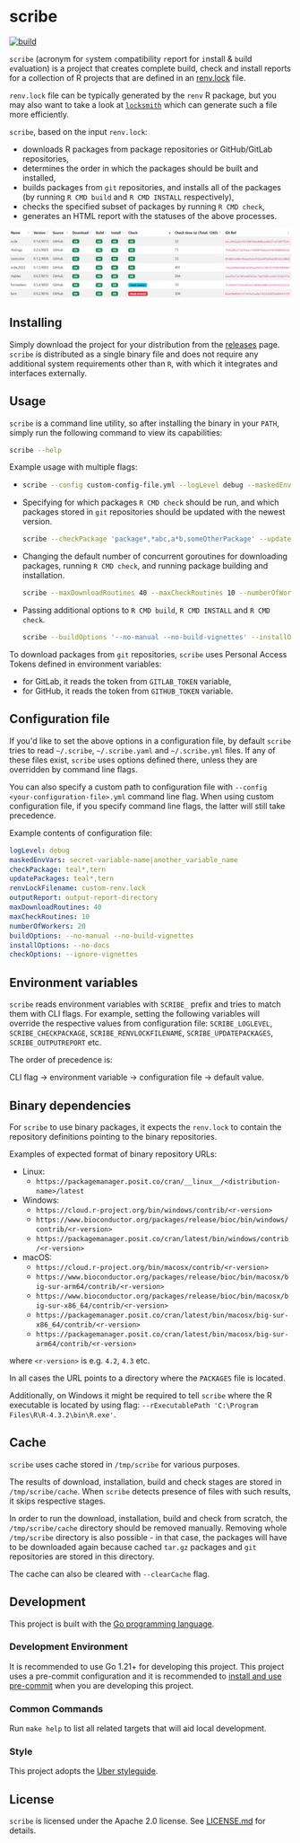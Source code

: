 # scribe

[![build](https://github.com/insightsengineering/scribe/actions/workflows/test.yml/badge.svg)](https://github.com/insightsengineering/scribe/actions/workflows/test.yml)

`scribe` (acronym for `s`ystem `c`ompatibility `r`eport for `i`nstall & `b`uild `e`valuation) is a project that creates complete build, check and install reports for a collection of R projects that are defined in an [renv.lock](https://rstudio.github.io/renv/articles/lockfile.html) file.

`renv.lock` file can be typically generated by the `renv` R package, but you may also want to take a look at [`locksmith`](https://github.com/insightsengineering/locksmith) which can generate such a file more efficiently.

`scribe`, based on the input `renv.lock`:

* downloads R packages from package repositories or GitHub/GitLab repositories,
* determines the order in which the packages should be built and installed,
* builds packages from `git` repositories, and installs all of the packages (by running `R CMD build` and `R CMD INSTALL` respectively),
* checks the specified subset of packages by running `R CMD check`,
* generates an HTML report with the statuses of the above processes.

![Report example](./images/report.png)

## Installing

Simply download the project for your distribution from the [releases](https://github.com/insightsengineering/scribe/releases) page. `scribe` is distributed as a single binary file and does not require any additional system requirements other than `R`, with which it integrates and interfaces externally.

## Usage

`scribe` is a command line utility, so after installing the binary in your `PATH`, simply run the following command to view its capabilities:

```bash
scribe --help
```

Example usage with multiple flags:

*   ```bash
    scribe --config custom-config-file.yml --logLevel debug --maskedEnvVars 'password|key|regexForAnEnvVarThatShouldNotBeDisplayed' --renvLockFilename output-renv.lock --reportDir output-report-directory
    ```
* Specifying for which packages `R CMD check` should be run, and which packages stored in `git` repositories should be updated with the newest version.
    ```bash
    scribe --checkPackage 'package*,*abc,a*b,someOtherPackage' --updatePackages 'gitPackage1,git*Package,*packageFromGit*'
    ```
* Changing the default number of concurrent goroutines for downloading packages, running `R CMD check`, and running package building and installation.
    ```bash
    scribe --maxDownloadRoutines 40 --maxCheckRoutines 10 --numberOfWorkers 20
    ```
* Passing additional options to `R CMD build`, `R CMD INSTALL` and `R CMD check`.
    ```bash
    scribe --buildOptions '--no-manual --no-build-vignettes' --installOptions '--no-docs' --checkOptions '--ignore-vignettes'
    ```

To download packages from `git` repositories, `scribe` uses Personal Access Tokens defined in environment variables:
* for GitLab, it reads the token from `GITLAB_TOKEN` variable,
* for GitHub, it reads the token from `GITHUB_TOKEN` variable.

## Configuration file

If you'd like to set the above options in a configuration file, by default `scribe` tries to read `~/.scribe`, `~/.scribe.yaml` and `~/.scribe.yml` files.
If any of these files exist, `scribe` uses options defined there, unless they are overridden by command line flags.

You can also specify a custom path to configuration file with `--config <your-configuration-file>.yml` command line flag.
When using custom configuration file, if you specify command line flags, the latter will still take precedence.

Example contents of configuration file:

```yaml
logLevel: debug
maskedEnvVars: secret-variable-name|another_variable_name
checkPackage: teal*,tern
updatePackages: teal*,tern
renvLockFilename: custom-renv.lock
outputReport: output-report-directory
maxDownloadRoutines: 40
maxCheckRoutines: 10
numberOfWorkers: 20
buildOptions: --no-manual --no-build-vignettes
installOptions: --no-docs
checkOptions: --ignore-vignettes
```

## Environment variables

`scribe` reads environment variables with `SCRIBE_` prefix and tries to match them with CLI flags.
For example, setting the following variables will override the respective values from configuration file:
`SCRIBE_LOGLEVEL`, `SCRIBE_CHECKPACKAGE`, `SCRIBE_RENVLOCKFILENAME`, `SCRIBE_UPDATEPACKAGES`, `SCRIBE_OUTPUTREPORT` etc.

The order of precedence is:

CLI flag → environment variable → configuration file → default value.

## Binary dependencies

For `scribe` to use binary packages, it expects the `renv.lock` to contain the repository definitions pointing to the binary repositories.

Examples of expected format of binary repository URLs:

* Linux:
  * `https://packagemanager.posit.co/cran/__linux__/<distribution-name>/latest`
* Windows:
  * `https://cloud.r-project.org/bin/windows/contrib/<r-version>`
  * `https://www.bioconductor.org/packages/release/bioc/bin/windows/contrib/<r-version>`
  * `https://packagemanager.posit.co/cran/latest/bin/windows/contrib/<r-version>`
* macOS:
  * `https://cloud.r-project.org/bin/macosx/contrib/<r-version>`
  * `https://www.bioconductor.org/packages/release/bioc/bin/macosx/big-sur-arm64/contrib/<r-version>`
  * `https://www.bioconductor.org/packages/release/bioc/bin/macosx/big-sur-x86_64/contrib/<r-version>`
  * `https://packagemanager.posit.co/cran/latest/bin/macosx/big-sur-x86_64/contrib/<r-version>`
  * `https://packagemanager.posit.co/cran/latest/bin/macosx/big-sur-arm64/contrib/<r-version>`

where `<r-version>` is e.g. `4.2`, `4.3` etc.

In all cases the URL points to a directory where the `PACKAGES` file is located.

Additionally, on Windows it might be required to tell `scribe` where the R executable is located by using flag: `--rExecutablePath 'C:\Program Files\R\R-4.3.2\bin\R.exe'`.

## Cache

`scribe` uses cache stored in `/tmp/scribe` for various purposes.

The results of download, installation, build and check stages are stored in `/tmp/scribe/cache`. When `scribe` detects presence of files with such results, it skips respective stages.

In order to run the download, installation, build and check from scratch, the `/tmp/scribe/cache` directory should be removed manually. Removing whole `/tmp/scribe` directory is also possible - in that case, the packages will have to be downloaded again because cached `tar.gz` packages and `git` repositories are stored in this directory.

The cache can also be cleared with `--clearCache` flag.

## Development

This project is built with the [Go programming language](https://go.dev/).

### Development Environment

It is recommended to use Go 1.21+ for developing this project. This project uses a pre-commit configuration and it is recommended to [install and use pre-commit](https://pre-commit.com/#install) when you are developing this project.

### Common Commands

Run `make help` to list all related targets that will aid local development.

### Style

This project adopts the [Uber styleguide](https://github.com/uber-go/guide/blob/master/style.md).

## License

`scribe` is licensed under the Apache 2.0 license. See [LICENSE.md](LICENSE.md) for details.
